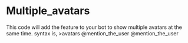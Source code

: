 # Multiple_avatars
This code will add the feature to your bot to show multiple avatars at the same time.
syntax is, >avatars @mention_the_user @mention_the_user
